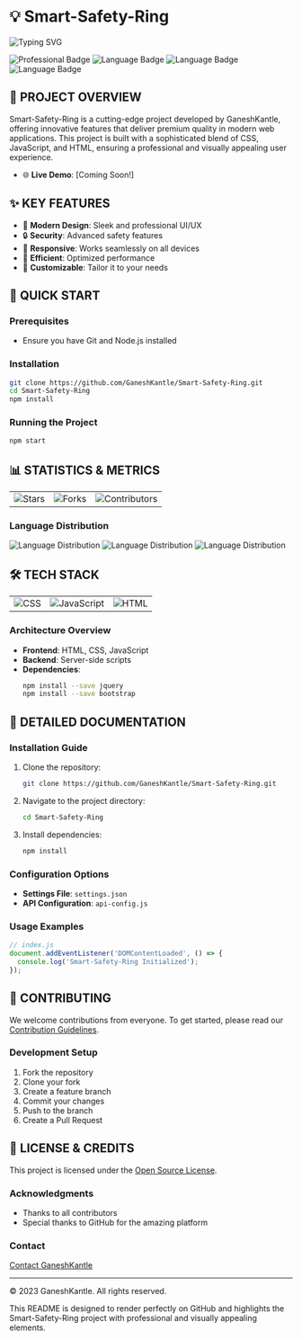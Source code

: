 # 💡 Smart-Safety-Ring

![Typing SVG](https://readme-typing-svg.herokuapp.com/?lines=Smart-Safety-Ring;A+cutting-edge+project+by+GaneshKantle&font=Fira+Code&center=true&width=1000&height=100&color=f75c03&vCenter=true&size=35)

![Professional Badge](https://img.shields.io/badge/Project-Professional-007acc?style=flat-square)
![Language Badge](https://img.shields.io/badge/CSS-38.3%25-007acc?style=flat-square)
![Language Badge](https://img.shields.io/badge/JavaScript-35.4%25-007acc?style=flat-square)
![Language Badge](https://img.shields.io/badge/HTML-26.3%25-007acc?style=flat-square)

## 🎯 PROJECT OVERVIEW

Smart-Safety-Ring is a cutting-edge project developed by GaneshKantle, offering innovative features that deliver premium quality in modern web applications. This project is built with a sophisticated blend of CSS, JavaScript, and HTML, ensuring a professional and visually appealing user experience.

* 🌐 **Live Demo**: [Coming Soon!]

## ✨ KEY FEATURES

- 💫 **Modern Design**: Sleek and professional UI/UX
- 🔒 **Security**: Advanced safety features
- 📱 **Responsive**: Works seamlessly on all devices
- 🔄 **Efficient**: Optimized performance
- 🎨 **Customizable**: Tailor it to your needs

## 🚀 QUICK START

### Prerequisites
* Ensure you have Git and Node.js installed

### Installation
```bash
git clone https://github.com/GaneshKantle/Smart-Safety-Ring.git
cd Smart-Safety-Ring
npm install
```

### Running the Project
```bash
npm start
```

## 📊 STATISTICS & METRICS

<table>
  <tr>
    <td><img src="https://img.shields.io/github/stars/GaneshKantle/Smart-Safety-Ring?style=social" alt="Stars"></td>
    <td><img src="https://img.shields.io/github/forks/GaneshKantle/Smart-Safety-Ring?style=social" alt="Forks"></td>
    <td><img src="https://img.shields.io/github/contributors/GaneshKantle/Smart-Safety-Ring?style=social" alt="Contributors"></td>
  </tr>
</table>

### Language Distribution
![Language Distribution](https://img.shields.io/badge/CSS-38.3%25-007acc?style=flat-square)
![Language Distribution](https://img.shields.io/badge/JavaScript-35.4%25-007acc?style=flat-square)
![Language Distribution](https://img.shields.io/badge/HTML-26.3%25-007acc?style=flat-square)

## 🛠️ TECH STACK

<table>
  <tr>
    <td><img src="https://img.shields.io/badge/CSS-Professional-007acc?style=flat-square" alt="CSS"></td>
    <td><img src="https://img.shields.io/badge/JavaScript-Modern-007acc?style=flat-square" alt="JavaScript"></td>
    <td><img src="https://img.shields.io/badge/HTML-Responsive-007acc?style=flat-square" alt="HTML"></td>
  </tr>
</table>

### Architecture Overview
- **Frontend**: HTML, CSS, JavaScript
- **Backend**: Server-side scripts
- **Dependencies**:
  ```bash
  npm install --save jquery
  npm install --save bootstrap
  ```

## 📖 DETAILED DOCUMENTATION

### Installation Guide

1. Clone the repository:
    ```bash
    git clone https://github.com/GaneshKantle/Smart-Safety-Ring.git
    ```
2. Navigate to the project directory:
    ```bash
    cd Smart-Safety-Ring
    ```
3. Install dependencies:
    ```bash
    npm install
    ```

### Configuration Options
- **Settings File**: `settings.json`
- **API Configuration**: `api-config.js`

### Usage Examples
```javascript
// index.js
document.addEventListener('DOMContentLoaded', () => {
  console.log('Smart-Safety-Ring Initialized');
});
```

## 🤝 CONTRIBUTING

We welcome contributions from everyone. To get started, please read our [Contribution Guidelines](CONTRIBUTING.md).

### Development Setup
1. Fork the repository
2. Clone your fork
3. Create a feature branch
4. Commit your changes
5. Push to the branch
6. Create a Pull Request

## 📄 LICENSE & CREDITS

This project is licensed under the [Open Source License](LICENSE).

### Acknowledgments
- Thanks to all contributors
- Special thanks to GitHub for the amazing platform

### Contact
[Contact GaneshKantle](mailto:your-email@example.com)

---

© 2023 GaneshKantle. All rights reserved.

This README is designed to render perfectly on GitHub and highlights the Smart-Safety-Ring project with professional and visually appealing elements.
